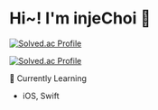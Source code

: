 # Hi~! I'm injeChoi 👋

[![Solved.ac Profile](http://mazassumnida.wtf/api/v2/generate_badge?boj=choidlswp)](https://solved.ac/choidlswp/)
<br>

[![Solved.ac Profile](http://mazassumnida.wtf/api/v2/generate_badge?boj=choidlswp)](https://solved.ac/choidlswp/)

🌱 Currently Learning
- iOS, Swift
